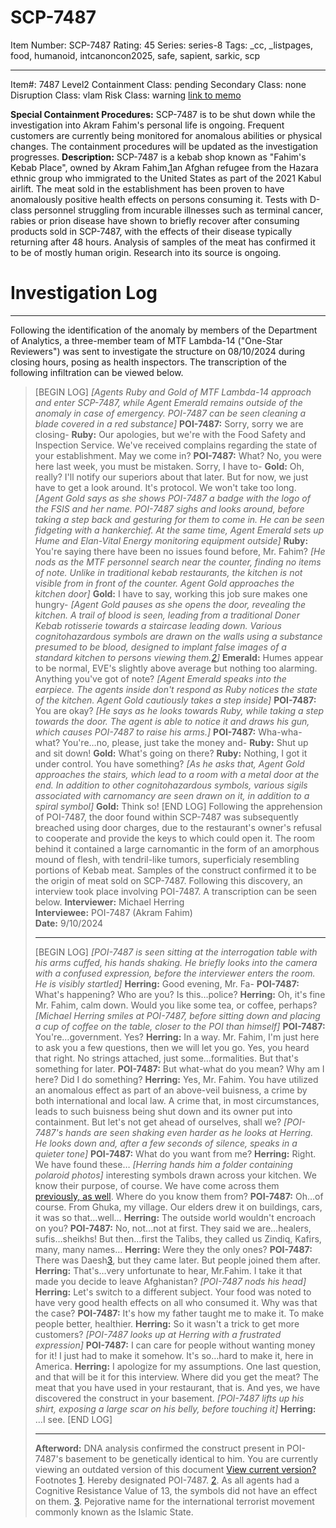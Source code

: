 # SCP-7487
Item Number: SCP-7487
Rating: 45
Series: series-8
Tags: _cc, _listpages, food, humanoid, intcanoncon2025, safe, sapient, sarkic, scp

---

Item#: 7487
Level2
Containment Class:
pending
Secondary Class:
none
Disruption Class:
vlam
Risk Class:
warning
[link to memo](/classification-committee-memo)  

**Special Containment Procedures:** SCP-7487 is to be shut down while the investigation into Akram Fahim's personal life is ongoing. Frequent customers are currently being monitored for anomalous abilities or physical changes.
The containment procedures will be updated as the investigation progresses.
**Description:** SCP-7487 is a kebab shop known as "Fahim's Kebab Place", owned by Akram Fahim,[1](javascript:;)an Afghan refugee from the Hazara ethnic group who immigrated to the United States as part of the 2021 Kabul airlift. The meat sold in the establishment has been proven to have anomalously positive health effects on persons consuming it. Tests with D-class personnel struggling from incurable illnesses such as terminal cancer, rabies or prion disease have shown to briefly recover after consuming products sold in SCP-7487, with the effects of their disease typically returning after 48 hours.
Analysis of samples of the meat has confirmed it to be of mostly human origin. Research into its source is ongoing.
# Investigation Log
* * *
Following the identification of the anomaly by members of the Department of Analytics, a three-member team of MTF Lambda-14 ("One-Star Reviewers") was sent to investigate the structure on 08/10/2024 during closing hours, posing as health inspectors. The transcription of the following infiltration can be viewed below.
> [BEGIN LOG]
> _[Agents Ruby and Gold of MTF Lambda-14 approach and enter SCP-7487, while Agent Emerald remains outside of the anomaly in case of emergency. POI-7487 can be seen cleaning a blade covered in a red substance]_
> **POI-7487:** Sorry, sorry we are closing-
> **Ruby:** Our apologies, but we're with the Food Safety and Inspection Service. We've received complains regarding the state of your establishment. May we come in?
> **POI-7487:** What? No, you were here last week, you must be mistaken. Sorry, I have to-
> **Gold:** Oh, really? I'll notify our superiors about that later. But for now, we just have to get a look around. It's protocol. We won't take too long.
> _[Agent Gold says as she shows POI-7487 a badge with the logo of the FSIS and her name. POI-7487 sighs and looks around, before taking a step back and gesturing for them to come in. He can be seen fidgeting with a hankerchief. At the same time, Agent Emerald sets up Hume and Elan-Vital Energy monitoring equipment outside]_
> **Ruby:** You're saying there have been no issues found before, Mr. Fahim?
> _[He nods as the MTF personnel search near the counter, finding no items of note. Unlike in traditional kebab restaurants, the kitchen is not visible from in front of the counter. Agent Gold approaches the kitchen door]_
> **Gold:** I have to say, working this job sure makes one hungry-
> _[Agent Gold pauses as she opens the door, revealing the kitchen. A trail of blood is seen, leading from a traditional Doner Kebab rotisserie towards a staircase leading down. Various cognitohazardous symbols are drawn on the walls using a substance presumed to be blood, designed to implant false images of a standard kitchen to persons viewing them.[2](javascript:;)]_
> **Emerald:** Humes appear to be normal, EVE's slightly above average but nothing too alarming. Anything you've got of note?
> _[Agent Emerald speaks into the earpiece. The agents inside don't respond as Ruby notices the state of the kitchen. Agent Gold cautiously takes a step inside]_
> **POI-7487:** You are okay?
> _[He says as he looks towards Ruby, while taking a step towards the door. The agent is able to notice it and draws his gun, which causes POI-7487 to raise his arms.]_
> **POI-7487:** Wha-wha-what? You're…no, please, just take the money and-
> **Ruby:** Shut up and sit down!
> **Gold:** What's going on there?
> **Ruby:** Nothing, I got it under control. You have something?
> _[As he asks that, Agent Gold approaches the stairs, which lead to a room with a metal door at the end. In addition to other cognitohazardous symbols, various sigils associated with carnomancy are seen drawn on it, in addition to a spiral symbol]_
> **Gold:** Think so!
> [END LOG]
Following the apprehension of POI-7487, the door found within SCP-7487 was subsequently breached using door charges, due to the restaurant's owner's refusal to cooperate and provide the keys to which could open it. The room behind it contained a large carnomantic in the form of an amorphous mound of flesh, with tendril-like tumors, superficialy resembling portions of Kebab meat. Samples of the construct confirmed it to be the origin of meat sold on SCP-7487.
Following this discovery, an interview took place involving POI-7487. A transcription can be seen below.
> **Interviewer:** Michael Herring  
>  **Interviewee:** POI-7487 (Akram Fahim)  
>  **Date:** 9/10/2024
> * * *
> [BEGIN LOG]
> _[POI-7487 is seen sitting at the interrogation table with his arms cuffed, his hands shaking. He briefly looks into the camera with a confused expression, before the interviewer enters the room. He is visibly startled]_
> **Herring:** Good evening, Mr. Fa-
> **POI-7487:** What's happening? Who are you? Is this…police?
> **Herring:** Oh, it's fine Mr. Fahim, calm down. Would you like some tea, or coffee, perhaps?
> _[Michael Herring smiles at POI-7487, before sitting down and placing a cup of coffee on the table, closer to the POI than himself]_
> **POI-7487:** You're…government. Yes?
> **Herring:** In a way. Mr. Fahim, I'm just here to ask you a few questions, then we will let you go. Yes, you heard that right. No strings attached, just some…formalities. But that's something for later.
> **POI-7487:** But what-what do you mean? Why am I here? Did I do something?
> **Herring:** Yes, Mr. Fahim. You have utilized an anomalous effect as part of an above-veil buisness, a crime by both international and local law. A crime that, in most circumstances, leads to such buisness being shut down and its owner put into containment. But let's not get ahead of ourselves, shall we?
> _[POI-7487's hands are seen shaking even harder as he looks at Herring. He looks down and, after a few seconds of silence, speaks in a quieter tone]_
> **POI-7487:** What do you want from me?
> **Herring:** Right. We have found these… _[Herring hands him a folder containing polaroid photos]_ interesting symbols drawn across your kitchen. We know their purpose, of course. We have come across them [previously, as well](https://scp-wiki.wikidot.com/an-anthropological-approach-to-sarkicism-case-study-02-the-d). Where do you know them from?
> **POI-7487:** Oh…of course. From Ghuka, my village. Our elders drew it on buildings, cars, it was so that…well…
> **Herring:** The outside world wouldn't encroach on you?
> **POI-7487:** No, not…not at first. They said we are…healers, sufis…sheikhs! But then…first the Talibs, they called us Zindiq, Kafirs, many, many names…
> **Herring:** Were they the only ones?
> **POI-7487:** There was Daesh[3](javascript:;), but they came later. But people joined them after.
> **Herring:** That's…very unfortunate to hear, Mr.Fahim. I take it that made you decide to leave Afghanistan?
> _[POI-7487 nods his head]_
> **Herring:** Let's switch to a different subject. Your food was noted to have very good health effects on all who consumed it. Why was that the case?
> **POI-7487:** It's how my father taught me to make it. To make people better, healthier.
> **Herring:** So it wasn't a trick to get more customers?
> _[POI-7487 looks up at Herring with a frustrated expression]_
> **POI-7487:** I can care for people without wanting money for it! I just had to make it somehow. It's so…hard to make it, here in America.
> **Herring:** I apologize for my assumptions. One last question, and that will be it for this interview. Where did you get the meat? The meat that you have used in your restaurant, that is. And yes, we have discovered the construct in your basement.
> _[POI-7487 lifts up his shirt, exposing a large scar on his belly, before touching it]_
> **Herring:** …I see.
> [END LOG]
> * * *
> **Afterword:** DNA analysis confirmed the construct present in POI-7487's basement to be genetically identical to him.
> You are currently viewing an outdated version of this document
> [View current version?](https://scp-wiki.wikidot.com/scp-7487/offset/1)
Footnotes
[1](javascript:;). Hereby designated POI-7487.
[2](javascript:;). As all agents had a Cognitive Resistance Value of 13, the symbols did not have an effect on them.
[3](javascript:;). Pejorative name for the international terrorist movement commonly known as the Islamic State.